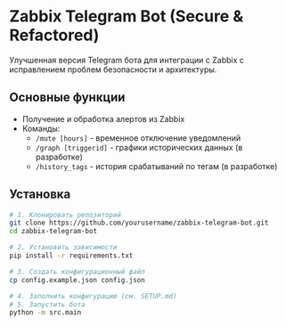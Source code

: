# Zabbix Telegram Bot (Secure & Refactored)

Улучшенная версия Telegram бота для интеграции с Zabbix с исправлением проблем безопасности и архитектуры.

## Основные функции
- Получение и обработка алертов из Zabbix
- Команды:
  - `/mute [hours]` - временное отключение уведомлений
  - `/graph [triggerid]` - графики исторических данных (в разработке)
  - `/history_tags` - история срабатываний по тегам (в разработке)

## Установка
```bash
# 1. Клонировать репозиторий
git clone https://github.com/yourusername/zabbix-telegram-bot.git
cd zabbix-telegram-bot

# 2. Установить зависимости
pip install -r requirements.txt

# 3. Создать конфигурационный файл
cp config.example.json config.json

# 4. Заполнить конфигурацию (см. SETUP.md)
# 5. Запустить бота
python -m src.main